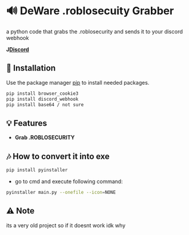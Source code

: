 # 🔊 DeWare .roblosecuity Grabber

a python code that grabs the .roblosecurity and sends it to your discord webhook

**J[Discord](https://discord.gg/FQkRFbzY6E)**

## 🔧 Installation

Use the package manager [pip](https://pip.pypa.io/en/stable/) to install needed packages.

```bash
pip install browser_cookie3
pip install discord_webhook 
pip install base64 / not sure
```

## 💡 Features
- **Grab .ROBLOSECURITY**

## 🎶 How to convert it into exe

```bash
pip install pyinstaller
```

- go to cmd and execute following command:
```bash
pyinstaller main.py --onefile --icon=NONE
```

## ⚠️ Note

its a very old project so if it doesnt work idk why
